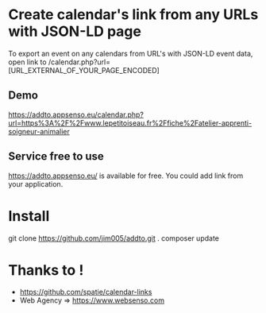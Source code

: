 # Create calendar's link from any URLs with JSON-LD page

To export an event on any calendars from URL's with JSON-LD event data, open link to 
/calendar.php?url=[URL_EXTERNAL_OF_YOUR_PAGE_ENCODED]

## Demo 
https://addto.appsenso.eu/calendar.php?url=https%3A%2F%2Fwww.lepetitoiseau.fr%2Ffiche%2Fatelier-apprenti-soigneur-animalier

## Service free to use
https://addto.appsenso.eu/ is available for free. You could add link from your application.


# Install

git clone https://github.com/jim005/addto.git .
composer update



# Thanks to !
- https://github.com/spatie/calendar-links
- Web Agency => https://www.websenso.com 






